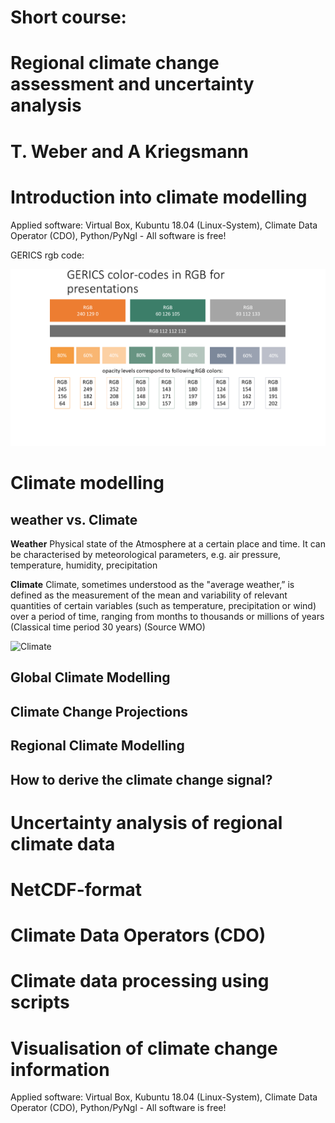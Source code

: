 # Short course:

# Regional climate change assessment and uncertainty analysis

# T. Weber and A Kriegsmann

# Introduction into climate modelling

Applied software: Virtual Box, Kubuntu 18.04 (Linux-System), Climate Data Operator (CDO), Python/PyNgl - All software is free!

GERICS rgb code:

![GERICS_RGB](./fig_workshop/GERICS_color-codes_in_RGB_for_presentations.png)

# Climate modelling
## weather vs. Climate

**Weather**
Physical state of the Atmosphere
at a certain place and time. It can be characterised by meteorological parameters, e.g. air pressure, temperature, humidity, precipitation

**Climate**
Climate, sometimes understood as the "average weather,” is defined as the measurement of the mean and variability of relevant quantities of certain variables (such as temperature, precipitation or wind) over a period of time, ranging from months to thousands or millions of years (Classical time period 30 years)
(Source WMO)

![Climate](./fig/workshop/Climate_Bild1.png)


## Global Climate Modelling
## Climate Change Projections
## Regional Climate Modelling
## How to derive the climate change signal?


# Uncertainty analysis of regional climate data

# NetCDF-format

# Climate Data Operators (CDO)
# Climate data processing using scripts
# Visualisation of climate change information

Applied software: Virtual Box, Kubuntu 18.04 (Linux-System), Climate Data Operator (CDO), Python/PyNgl - All software is free!

